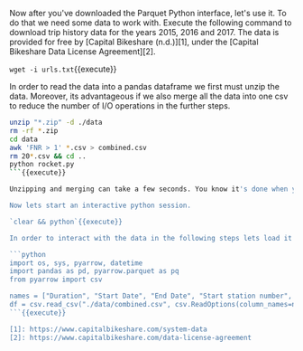 
Now after you've downloaded the Parquet Python interface, let's use it. To do that we need some data to work with. Execute the following command to download trip history data for the years 2015, 2016 and 2017. The data is provided for free by [Capital Bikeshare (n.d.)][1], under the [Capital Bikeshare Data License Agreement][2].

`wget -i urls.txt`{{execute}}

In order to read the data into a pandas dataframe we first must unzip the data. Moreover, its advantageous if we also merge all the data into one csv to reduce the number of I/O operations in the further steps.

```bash
unzip "*.zip" -d ./data
rm -rf *.zip
cd data
awk 'FNR > 1' *.csv > combined.csv
rm 20*.csv && cd ..
python rocket.py
```{{execute}}

Unzipping and merging can take a few seconds. You know it's done when you see a rocket 🚀 take off.

Now lets start an interactive python session.

`clear && python`{{execute}}

In order to interact with the data in the following steps lets load it into a pandas dataframe.<br>

```python
import os, sys, pyarrow, datetime
import pandas as pd, pyarrow.parquet as pq
from pyarrow import csv

names = ["Duration", "Start Date", "End Date", "Start station number", "Start station", "End station number", "End station", "Bike number", "Member Type"]
df = csv.read_csv("./data/combined.csv", csv.ReadOptions(column_names=names)).to_pandas()
```{{execute}}

[1]: https://www.capitalbikeshare.com/system-data
[2]: https://www.capitalbikeshare.com/data-license-agreement